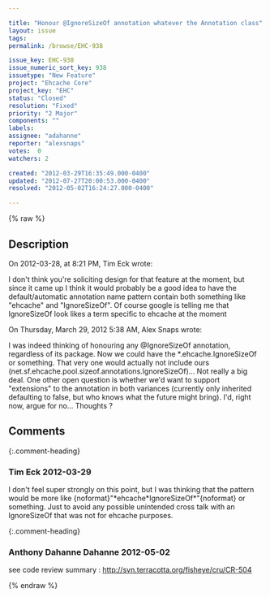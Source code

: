 ```yaml
---

title: "Honour @IgnoreSizeOf annotation whatever the Annotation class"
layout: issue
tags: 
permalink: /browse/EHC-938

issue_key: EHC-938
issue_numeric_sort_key: 938
issuetype: "New Feature"
project: "Ehcache Core"
project_key: "EHC"
status: "Closed"
resolution: "Fixed"
priority: "2 Major"
components: ""
labels: 
assignee: "adahanne"
reporter: "alexsnaps"
votes:  0
watchers: 2

created: "2012-03-29T16:35:49.000-0400"
updated: "2012-07-27T20:00:53.000-0400"
resolved: "2012-05-02T16:24:27.000-0400"

---
```




{% raw %}



## Description

<div markdown="1" class="description">

On 2012-03-28, at 8:21 PM, Tim Eck wrote:

I don't think you're soliciting design for that feature at the moment, but
since it came up I think it would probably be a good idea to have the
default/automatic annotation name pattern contain both something like
"ehcache" and "IgnoreSizeOf". Of course google is telling me that
IgnoreSizeOf look likes a term specific to ehcache at the moment


On Thursday, March 29, 2012 5:38 AM, Alex Snaps wrote:  

I was indeed thinking of honouring any @IgnoreSizeOf annotation,
regardless of its package.
Now we could have the \*.ehcache.IgnoreSizeOf or something. That very one
would actually not include ours
(net.sf.ehcache.pool.sizeof.annotations.IgnoreSizeOf)... Not really a big
deal.
One other open question is whether we'd want to support "extensions" to
the annotation in both variances (currently only inherited defaulting to
false, but who knows what the future might bring). I'd, right now, argue
for no... Thoughts ? 


</div>

## Comments


{:.comment-heading}
### **Tim Eck** <span class="date">2012-03-29</span>

<div markdown="1" class="comment">

I don't feel super strongly on this point, but I was thinking that the pattern would be more like \{noformat\}"\*ehcache\*IgnoreSizeOf\*"\{noformat\} or something. Just to avoid any possible unintended cross talk with an IgnoreSizeOf that was not for ehcache purposes. 



</div>


{:.comment-heading}
### **Anthony Dahanne Dahanne** <span class="date">2012-05-02</span>

<div markdown="1" class="comment">

see code review summary :
http://svn.terracotta.org/fisheye/cru/CR-504

</div>



{% endraw %}
